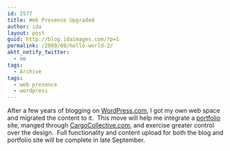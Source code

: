 ```yaml
---
id: 2577
title: Web Presence Upgraded
author: ida
layout: post
guid: http://blog.idaimages.com/?p=1
permalink: /2009/08/hello-world-2/
aktt_notify_twitter:
  - no
tags:
  - Archive
tags:
  - web presence
  - wordpress
---
```

After a few years of blogging on [WordPress.com][1], I got my own web space and migrated the content to it.  This move will help me integrate a [portfolio][2] site, manged through [CargoCollective.com][3], and exercise greater control over the design.  Full functionality and content upload for both the blog and portfolio site will be complete in late September.

 [1]: http://wordpress.com/
 [2]: http://portfolio.idaimages.com
 [3]: http://cargocollective.com/
